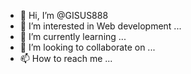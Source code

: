 - 👋 Hi, I’m @GISUS888
- 👀 I’m interested in Web development ...
- 🌱 I’m currently learning ...
- 💞️ I’m looking to collaborate on ...
- 📫 How to reach me ...

<!---
GISUS888/GISUS888 is a ✨ special ✨ repository because its `README.md` (this file) appears on your GitHub profile.
You can click the Preview link to take a look at your changes.
--->
